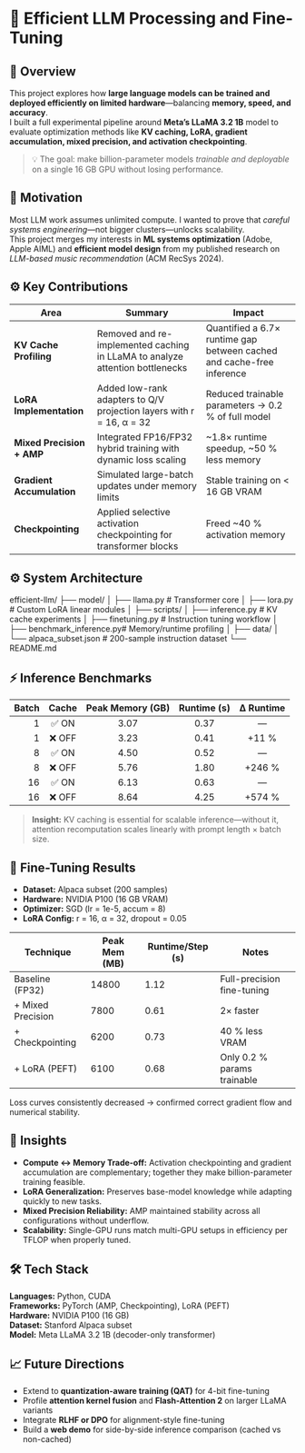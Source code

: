 # 🚀 Efficient LLM Processing and Fine-Tuning

## 🧠 Overview
This project explores how **large language models can be trained and deployed efficiently on limited hardware**—balancing **memory, speed, and accuracy**.  
I built a full experimental pipeline around **Meta’s LLaMA 3.2 1B** model to evaluate optimization methods like **KV caching, LoRA, gradient accumulation, mixed precision, and activation checkpointing**.

> 💡 The goal: make billion-parameter models *trainable and deployable* on a single 16 GB GPU without losing performance.

## 🧩 Motivation
Most LLM work assumes unlimited compute. I wanted to prove that *careful systems engineering*—not bigger clusters—unlocks scalability.  
This project merges my interests in **ML systems optimization** (Adobe, Apple AIML) and **efficient model design** from my published research on *LLM-based music recommendation* (ACM RecSys 2024).

## ⚙️ Key Contributions
| Area | Summary | Impact |
|------|----------|--------|
| **KV Cache Profiling** | Removed and re-implemented caching in LLaMA to analyze attention bottlenecks | Quantified a 6.7× runtime gap between cached and cache-free inference |
| **LoRA Implementation** | Added low-rank adapters to Q/V projection layers with r = 16, α = 32 | Reduced trainable parameters → 0.2 % of full model |
| **Mixed Precision + AMP** | Integrated FP16/FP32 hybrid training with dynamic loss scaling | ~1.8× runtime speedup, ~50 % less memory |
| **Gradient Accumulation** | Simulated large-batch updates under memory limits | Stable training on < 16 GB VRAM |
| **Checkpointing** | Applied selective activation checkpointing for transformer blocks | Freed ~40 % activation memory |

## ⚙️ System Architecture
efficient-llm/
├── model/
│ ├── llama.py # Transformer core
│ ├── lora.py # Custom LoRA linear modules
│
├── scripts/
│ ├── inference.py # KV cache experiments
│ ├── finetuning.py # Instruction tuning workflow
│ ├── benchmark_inference.py# Memory/runtime profiling
│
├── data/
│ └── alpaca_subset.json # 200-sample instruction dataset
└── README.md

## ⚡ Inference Benchmarks

| **Batch** | **Cache** | **Peak Memory (GB)** | **Runtime (s)** | **Δ Runtime** |
|-----------:|:----------:|:--------------------:|:---------------:|:-------------:|
| 1 | ✅ ON | 3.07 | 0.37 | — |
| 1 | ❌ OFF | 3.23 | 0.41 | +11 % |
| 8 | ✅ ON | 4.50 | 0.52 | — |
| 8 | ❌ OFF | 5.76 | 1.80 | +246 % |
| 16 | ✅ ON | 6.13 | 0.63 | — |
| 16 | ❌ OFF | 8.64 | 4.25 | +574 % |

> **Insight:** KV caching is essential for scalable inference—without it, attention recomputation scales linearly with prompt length × batch size.

## 🎯 Fine-Tuning Results

- **Dataset:** Alpaca subset (200 samples)  
- **Hardware:** NVIDIA P100 (16 GB VRAM)  
- **Optimizer:** SGD (lr = 1e-5, accum = 8)  
- **LoRA Config:** r = 16, α = 32, dropout = 0.05  

| Technique | Peak Mem (MB) | Runtime/Step (s) | Notes |
|------------|---------------|------------------|-------|
| Baseline (FP32) | 14800 | 1.12 | Full-precision fine-tuning |
| + Mixed Precision | 7800 | 0.61 | 2× faster |
| + Checkpointing | 6200 | 0.73 | 40 % less VRAM |
| + LoRA (PEFT) | 6100 | 0.68 | Only 0.2 % params trainable |

Loss curves consistently decreased → confirmed correct gradient flow and numerical stability.

## 🧩 Insights
- **Compute ↔ Memory Trade-off:** Activation checkpointing and gradient accumulation are complementary; together they make billion-parameter training feasible.  
- **LoRA Generalization:** Preserves base-model knowledge while adapting quickly to new tasks.  
- **Mixed Precision Reliability:** AMP maintained stability across all configurations without underflow.  
- **Scalability:** Single-GPU runs match multi-GPU setups in efficiency per TFLOP when properly tuned.

## 🛠️ Tech Stack
**Languages:** Python, CUDA  
**Frameworks:** PyTorch (AMP, Checkpointing), LoRA (PEFT)  
**Hardware:** NVIDIA P100 (16 GB)  
**Dataset:** Stanford Alpaca subset  
**Model:** Meta LLaMA 3.2 1B (decoder-only transformer)  

## 📈 Future Directions
- Extend to **quantization-aware training (QAT)** for 4-bit fine-tuning  
- Profile **attention kernel fusion** and **Flash-Attention 2** on larger LLaMA variants  
- Integrate **RLHF or DPO** for alignment-style fine-tuning  
- Build a **web demo** for side-by-side inference comparison (cached vs non-cached)
